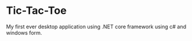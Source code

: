 # Tic-Tac-Toe
My first ever desktop application using .NET core framework using c# and windows form.
